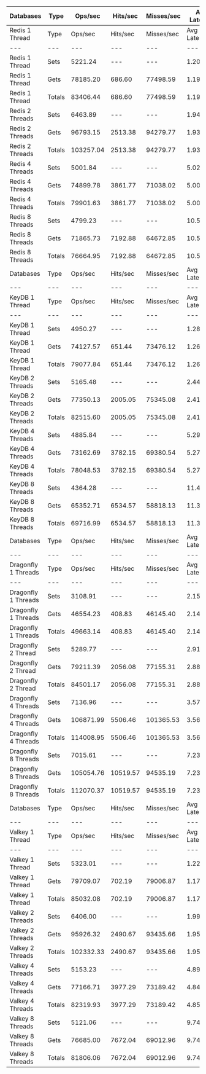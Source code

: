 | Databases | Type | Ops/sec | Hits/sec | Misses/sec | Avg Latency | p50 Latency | p99 Latency | p99.9 Latency | KB/sec |
| --- | --- | --- | --- | --- | --- | --- | --- | --- | --- |
| Redis 1 Thread | Type | Ops/sec | Hits/sec | Misses/sec | Avg Latency | p50 Latency | p99 Latency | p99.9 Latency | KB/sec |
| --- | --- | --- | --- | --- | --- | --- | --- | --- | --- |
Redis 1 Thread | Sets | 5221.24 | --- | --- | 1.20194 | 1.11900 | 1.87100 | 4.38300 | 2854.55 |
Redis 1 Thread | Gets | 78185.20 | 686.60 | 77498.59 | 1.19858 | 1.11900 | 1.83100 | 4.99100 | 3387.29 |
Redis 1 Thread | Totals | 83406.44 | 686.60 | 77498.59 | 1.19879 | 1.11900 | 1.83100 | 4.95900 | 6241.84 |
Redis 2 Threads | Sets | 6463.89 | --- | --- | 1.94247 | 1.84700 | 3.39100 | 9.91900 | 3533.94 |
Redis 2 Threads | Gets | 96793.15 | 2513.38 | 94279.77 | 1.93576 | 1.83900 | 3.37500 | 10.04700 | 5030.04 |
Redis 2 Threads | Totals | 103257.04 | 2513.38 | 94279.77 | 1.93618 | 1.83900 | 3.37500 | 10.04700 | 8563.98 |
Redis 4 Threads | Sets | 5001.84 | --- | --- | 5.02232 | 4.86300 | 9.85500 | 17.27900 | 2734.61 |
Redis 4 Threads | Gets | 74899.78 | 3861.77 | 71038.02 | 5.00871 | 4.86300 | 9.72700 | 16.89500 | 4856.38 |
Redis 4 Threads | Totals | 79901.63 | 3861.77 | 71038.02 | 5.00956 | 4.86300 | 9.72700 | 16.89500 | 7590.99 |
Redis 8 Threads | Sets | 4799.23 | --- | --- | 10.51163 | 10.17500 | 22.52700 | 45.05500 | 2623.84 |
Redis 8 Threads | Gets | 71865.73 | 7192.88 | 64672.85 | 10.51148 | 10.17500 | 22.91100 | 44.79900 | 6413.65 |
Redis 8 Threads | Totals | 76664.95 | 7192.88 | 64672.85 | 10.51149 | 10.17500 | 22.91100 | 44.79900 | 9037.48 |
| Databases | Type | Ops/sec | Hits/sec | Misses/sec | Avg Latency | p50 Latency | p99 Latency | p99.9 Latency | KB/sec |
| --- | --- | --- | --- | --- | --- | --- | --- | --- | --- |
| KeyDB 1 Thread | Type | Ops/sec | Hits/sec | Misses/sec | Avg Latency | p50 Latency | p99 Latency | p99.9 Latency | KB/sec |
| --- | --- | --- | --- | --- | --- | --- | --- | --- | --- |
KeyDB 1 Thread | Sets | 4950.27 | --- | --- | 1.28406 | 1.32700 | 2.30300 | 6.81500 | 2706.41 |
KeyDB 1 Thread | Gets | 74127.57 | 651.44 | 73476.12 | 1.26303 | 1.32700 | 2.20700 | 5.05500 | 3211.74 |
KeyDB 1 Thread | Totals | 79077.84 | 651.44 | 73476.12 | 1.26435 | 1.32700 | 2.20700 | 5.72700 | 5918.14 |
KeyDB 2 Threads | Sets | 5165.48 | --- | --- | 2.44381 | 2.23900 | 4.73500 | 11.51900 | 2824.07 |
KeyDB 2 Threads | Gets | 77350.13 | 2005.05 | 75345.08 | 2.41332 | 2.22300 | 4.63900 | 11.07100 | 4017.90 |
KeyDB 2 Threads | Totals | 82515.60 | 2005.05 | 75345.08 | 2.41523 | 2.23900 | 4.63900 | 11.26300 | 6841.97 |
KeyDB 4 Threads | Sets | 4885.84 | --- | --- | 5.29342 | 5.15100 | 10.55900 | 16.51100 | 2671.19 |
KeyDB 4 Threads | Gets | 73162.69 | 3782.15 | 69380.54 | 5.27363 | 5.15100 | 10.55900 | 17.02300 | 4748.75 |
KeyDB 4 Threads | Totals | 78048.53 | 3782.15 | 69380.54 | 5.27487 | 5.15100 | 10.55900 | 17.02300 | 7419.94 |
KeyDB 8 Threads | Sets | 4364.28 | --- | --- | 11.40489 | 11.13500 | 26.23900 | 48.63900 | 2386.04 |
KeyDB 8 Threads | Gets | 65352.71 | 6534.57 | 58818.13 | 11.39848 | 11.13500 | 25.59900 | 48.63900 | 5829.16 |
KeyDB 8 Threads | Totals | 69716.99 | 6534.57 | 58818.13 | 11.39888 | 11.13500 | 25.59900 | 48.63900 | 8215.20 |
| Databases | Type | Ops/sec | Hits/sec | Misses/sec | Avg Latency | p50 Latency | p99 Latency | p99.9 Latency | KB/sec |
| --- | --- | --- | --- | --- | --- | --- | --- | --- | --- |
| Dragonfly 1 Threads | Type | Ops/sec | Hits/sec | Misses/sec | Avg Latency | p50 Latency | p99 Latency | p99.9 Latency | KB/sec |
| --- | --- | --- | --- | --- | --- | --- | --- | --- | --- |
Dragonfly 1 Threads | Sets | 3108.91 | --- | --- | 2.15578 | 1.89500 | 4.70300 | 8.63900 | 1699.70 |
Dragonfly 1 Threads | Gets | 46554.23 | 408.83 | 46145.40 | 2.14399 | 1.88700 | 4.60700 | 8.44700 | 2016.91 |
Dragonfly 1 Threads | Totals | 49663.14 | 408.83 | 46145.40 | 2.14473 | 1.88700 | 4.60700 | 8.51100 | 3716.61 |
Dragonfly 2 Thread | Sets | 5289.77 | --- | --- | 2.91818 | 2.83100 | 8.06300 | 16.38300 | 2892.02 |
Dragonfly 2 Thread | Gets | 79211.39 | 2056.08 | 77155.31 | 2.88622 | 2.81500 | 7.67900 | 14.39900 | 4115.99 |
Dragonfly 2 Thread | Totals | 84501.17 | 2056.08 | 77155.31 | 2.88822 | 2.83100 | 7.67900 | 14.65500 | 7008.01 |
Dragonfly 4 Threads | Sets | 7136.96 | --- | --- | 3.57495 | 3.69500 | 8.83100 | 18.30300 | 3901.92 |
Dragonfly 4 Threads | Gets | 106871.99 | 5506.46 | 101365.53 | 3.56167 | 3.69500 | 8.83100 | 18.04700 | 6927.51 |
Dragonfly 4 Threads | Totals | 114008.95 | 5506.46 | 101365.53 | 3.56250 | 3.69500 | 8.83100 | 18.04700 | 10829.43 |
Dragonfly 8 Threads | Sets | 7015.61 | --- | --- | 7.23553 | 6.75100 | 25.08700 | 60.15900 | 3835.58 |
Dragonfly 8 Threads | Gets | 105054.76 | 10519.57 | 94535.19 | 7.23262 | 6.75100 | 25.08700 | 59.90300 | 9378.05 |
Dragonfly 8 Threads | Totals | 112070.37 | 10519.57 | 94535.19 | 7.23280 | 6.75100 | 25.08700 | 59.90300 | 13213.62 |
| Databases | Type | Ops/sec | Hits/sec | Misses/sec | Avg Latency | p50 Latency | p99 Latency | p99.9 Latency | KB/sec |
| --- | --- | --- | --- | --- | --- | --- | --- | --- | --- |
| Valkey 1 Thread | Type | Ops/sec | Hits/sec | Misses/sec | Avg Latency | p50 Latency | p99 Latency | p99.9 Latency | KB/sec |
| --- | --- | --- | --- | --- | --- | --- | --- | --- | --- |
Valkey 1 Thread | Sets | 5323.01 | --- | --- | 1.22129 | 1.11100 | 1.97500 | 16.89500 | 2910.19 |
Valkey 1 Thread | Gets | 79709.07 | 702.19 | 79006.87 | 1.17289 | 1.11100 | 1.91100 | 5.02300 | 3454.42 |
Valkey 1 Thread | Totals | 85032.08 | 702.19 | 79006.87 | 1.17592 | 1.11100 | 1.91900 | 5.66300 | 6364.61 |
Valkey 2 Threads | Sets | 6406.00 | --- | --- | 1.99390 | 1.83100 | 3.55100 | 14.59100 | 3502.29 |
Valkey 2 Threads | Gets | 95926.32 | 2490.67 | 93435.66 | 1.95015 | 1.83100 | 3.42300 | 10.04700 | 4984.89 |
Valkey 2 Threads | Totals | 102332.33 | 2490.67 | 93435.66 | 1.95289 | 1.83100 | 3.42300 | 10.68700 | 8487.18 |
Valkey 4 Threads | Sets | 5153.23 | --- | --- | 4.89878 | 4.76700 | 9.72700 | 20.60700 | 2817.38 |
Valkey 4 Threads | Gets | 77166.71 | 3977.29 | 73189.42 | 4.84778 | 4.76700 | 9.53500 | 15.55100 | 5002.68 |
Valkey 4 Threads | Totals | 82319.93 | 3977.29 | 73189.42 | 4.85098 | 4.76700 | 9.53500 | 15.74300 | 7820.06 |
Valkey 8 Threads | Sets | 5121.06 | --- | --- | 9.74878 | 9.53500 | 20.99100 | 44.54300 | 2799.79 |
Valkey 8 Threads | Gets | 76685.00 | 7672.04 | 69012.96 | 9.74030 | 9.53500 | 20.73500 | 43.77500 | 6842.14 |
Valkey 8 Threads | Totals | 81806.06 | 7672.04 | 69012.96 | 9.74083 | 9.53500 | 20.73500 | 43.77500 | 9641.92 |
